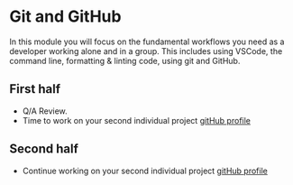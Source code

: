 # Git and GitHub

In this module you will focus on the fundamental workflows you need as a
developer working alone and in a group. This includes using VSCode, the command
line, formatting & linting code, using git and GitHub.

## First half

- Q/A Review.
- Time to work on your second individual project
  [gitHub profile](../deliverables/gitHub-profile.md)

## Second half

- Continue working on your second individual project
  [gitHub profile](../deliverables/gitHub-profile.md)
